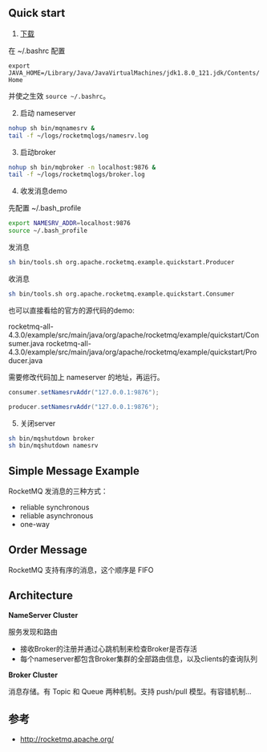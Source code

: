 ## Quick start

1. [下载](https://www.apache.org/dyn/closer.cgi?path=rocketmq/4.3.0/rocketmq-all-4.3.0-bin-release.zip)

在 ~/.bashrc 配置

`export JAVA_HOME=/Library/Java/JavaVirtualMachines/jdk1.8.0_121.jdk/Contents/Home`

并使之生效 `source ~/.bashrc`。

2. 启动 nameserver

```bash
nohup sh bin/mqnamesrv &
tail -f ~/logs/rocketmqlogs/namesrv.log
```

3. 启动broker

```bash
nohup sh bin/mqbroker -n localhost:9876 &
tail -f ~/logs/rocketmqlogs/broker.log
```

4. 收发消息demo

先配置 ~/.bash_profile

```bash
export NAMESRV_ADDR=localhost:9876
source ~/.bash_profile
```

发消息

```bash
sh bin/tools.sh org.apache.rocketmq.example.quickstart.Producer
```

收消息

```bash
sh bin/tools.sh org.apache.rocketmq.example.quickstart.Consumer
```

也可以直接看给的官方的源代码的demo: 

rocketmq-all-4.3.0/example/src/main/java/org/apache/rocketmq/example/quickstart/Consumer.java
rocketmq-all-4.3.0/example/src/main/java/org/apache/rocketmq/example/quickstart/Producer.java

需要修改代码加上 nameserver 的地址，再运行。

```java
consumer.setNamesrvAddr("127.0.0.1:9876");

producer.setNamesrvAddr("127.0.0.1:9876");
```


5. 关闭server

```bash
sh bin/mqshutdown broker
sh bin/mqshutdown namesrv
```

## Simple Message Example

RocketMQ 发消息的三种方式：

- reliable synchronous
- reliable asynchronous
- one-way

## Order Message

RocketMQ 支持有序的消息，这个顺序是 FIFO

## Architecture

**NameServer Cluster**

服务发现和路由

- 接收Broker的注册并通过心跳机制来检查Broker是否存活
- 每个nameserver都包含Broker集群的全部路由信息，以及clients的查询队列

**Broker Cluster**

消息存储。有 Topic 和 Queue 两种机制。支持 push/pull 模型。有容错机制...


## 参考

- http://rocketmq.apache.org/
